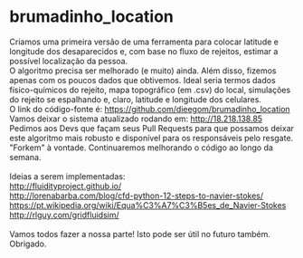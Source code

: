# brumadinho_location
Criamos uma primeira versão de uma ferramenta para colocar latitude e longitude dos desaparecidos e, com base no fluxo de rejeitos, estimar a possível localização da pessoa. <br/>
O algoritmo precisa ser melhorado (e muito) ainda. Além disso, fizemos apenas com os poucos dados que obtivemos. Ideal seria termos dados físico-químicos do rejeito, mapa topográfico (em .csv) do local, simulações do rejeito se espalhando e, claro, latitude e longitude dos celulares.<br/>
O link do código-fonte é: https://github.com/dieegom/brumadinho_location <br/>
Vamos deixar o sistema atualizado rodando em: http://18.218.138.85  <br/>
Pedimos aos Devs que façam seus Pull Requests para que possamos deixar este algoritmo mais robusto e disponível para os responsáveis pelo resgate. "Forkem" à vontade. Continuaremos melhorando o código ao longo da semana. <br/><br/>
Ideias a serem implementadas: <br/>
  http://fluidityproject.github.io/ <br/>
  http://lorenabarba.com/blog/cfd-python-12-steps-to-navier-stokes/ <br/>
  https://pt.wikipedia.org/wiki/Equa%C3%A7%C3%B5es_de_Navier-Stokes <br/>
  http://rlguy.com/gridfluidsim/<br/><br/>
Vamos todos fazer a nossa parte! Isto pode ser útil no futuro também.<br/>
Obrigado.
